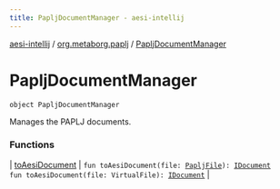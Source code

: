```yaml
---
title: PapljDocumentManager - aesi-intellij
---
```


[aesi-intellij](../../index.html) / [org.metaborg.paplj](../index.html) / [PapljDocumentManager](.)

# PapljDocumentManager

`object PapljDocumentManager`

Manages the PAPLJ documents.

### Functions

| [toAesiDocument](to-aesi-document.html) | `fun toAesiDocument(file: `[`PapljFile`](../../org.metaborg.paplj.psi/-paplj-file/index.html)`): `[`IDocument`](https://virtlink.com/aesi/aesi-java/com.virtlink.editorservices/-i-document/index.html)<br>`fun toAesiDocument(file: VirtualFile): `[`IDocument`](https://virtlink.com/aesi/aesi-java/com.virtlink.editorservices/-i-document/index.html) |

